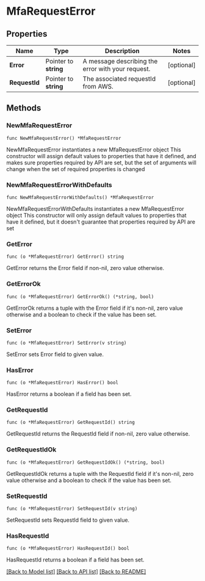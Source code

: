 # MfaRequestError

## Properties

Name | Type | Description | Notes
------------ | ------------- | ------------- | -------------
**Error** | Pointer to **string** | A message describing the error with your request. | [optional] 
**RequestId** | Pointer to **string** | The associated requestId from AWS. | [optional] 

## Methods

### NewMfaRequestError

`func NewMfaRequestError() *MfaRequestError`

NewMfaRequestError instantiates a new MfaRequestError object
This constructor will assign default values to properties that have it defined,
and makes sure properties required by API are set, but the set of arguments
will change when the set of required properties is changed

### NewMfaRequestErrorWithDefaults

`func NewMfaRequestErrorWithDefaults() *MfaRequestError`

NewMfaRequestErrorWithDefaults instantiates a new MfaRequestError object
This constructor will only assign default values to properties that have it defined,
but it doesn't guarantee that properties required by API are set

### GetError

`func (o *MfaRequestError) GetError() string`

GetError returns the Error field if non-nil, zero value otherwise.

### GetErrorOk

`func (o *MfaRequestError) GetErrorOk() (*string, bool)`

GetErrorOk returns a tuple with the Error field if it's non-nil, zero value otherwise
and a boolean to check if the value has been set.

### SetError

`func (o *MfaRequestError) SetError(v string)`

SetError sets Error field to given value.

### HasError

`func (o *MfaRequestError) HasError() bool`

HasError returns a boolean if a field has been set.

### GetRequestId

`func (o *MfaRequestError) GetRequestId() string`

GetRequestId returns the RequestId field if non-nil, zero value otherwise.

### GetRequestIdOk

`func (o *MfaRequestError) GetRequestIdOk() (*string, bool)`

GetRequestIdOk returns a tuple with the RequestId field if it's non-nil, zero value otherwise
and a boolean to check if the value has been set.

### SetRequestId

`func (o *MfaRequestError) SetRequestId(v string)`

SetRequestId sets RequestId field to given value.

### HasRequestId

`func (o *MfaRequestError) HasRequestId() bool`

HasRequestId returns a boolean if a field has been set.


[[Back to Model list]](../README.md#documentation-for-models) [[Back to API list]](../README.md#documentation-for-api-endpoints) [[Back to README]](../README.md)


